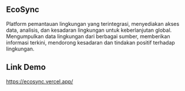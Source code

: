 ## EcoSync

Platform pemantauan lingkungan yang terintegrasi, menyediakan akses data, analisis, dan kesadaran lingkungan untuk keberlanjutan global. Mengumpulkan data lingkungan dari berbagai sumber, memberikan informasi terkini, mendorong kesadaran dan tindakan positif terhadap lingkungan.

## Link Demo <br>
https://ecosync.vercel.app/
